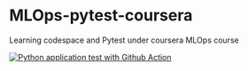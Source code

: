# MLOps-pytest-coursera
Learning codespace and Pytest under coursera MLOps course

[![Python application test with Github Action](https://github.com/urwithajit9/MLOps-pytest-coursera/actions/workflows/testing-ci.yml/badge.svg)](https://github.com/urwithajit9/MLOps-pytest-coursera/actions/workflows/testing-ci.yml)
